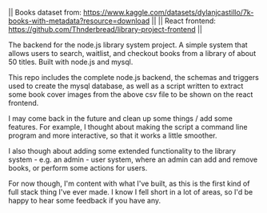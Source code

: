 || Books dataset from: https://www.kaggle.com/datasets/dylanjcastillo/7k-books-with-metadata?resource=download ||
|| React frontend: https://github.com/Thnderbread/library-project-frontend ||

The backend for the node.js library system project. A simple system that allows users to search, waitlist, and checkout books from a library of about 50 titles. Built with node.js and mysql.

This repo includes the complete node.js backend, the schemas and triggers used to create the mysql database, as well as a script written to extract some book cover images from the above csv file to be shown on the react frontend. 

I may come back in the future and clean up some things / add some features. For example, I thought about making the script a command line program and more interactive, so that it works a little smoother.

I also though about adding some extended functionality to the library system - e.g. an admin - user system, where an admin can add and remove books, or perform some actions for users.

For now though, I'm content with what I've built, as this is the first kind of full stack thing I've ever made. I know I fell short in a lot of areas, so I'd be happy to hear some feedback if you have any.
